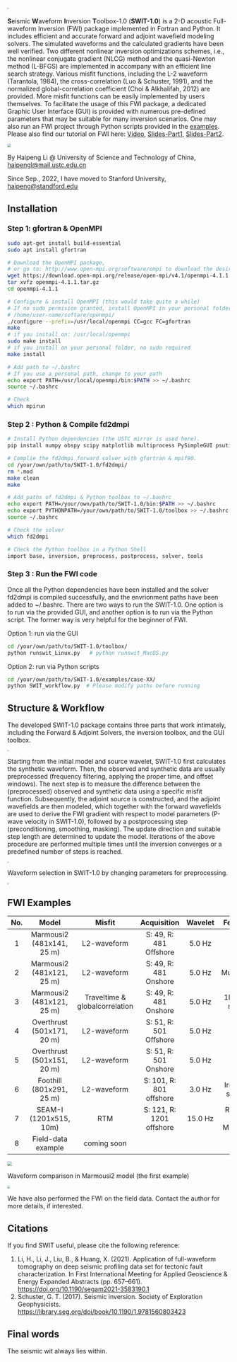 # <img src="./doc/logo.png" style="zoom:20%;" />



**S**eismic **W**aveform **I**nversion **T**oolbox-1.0 (**SWIT-1.0**) is a 2-D acoustic Full-waveform Inversion (FWI) package implemented in Fortran and Python. It includes efficient and accurate forward and adjoint wavefield modeling solvers. The simulated waveforms and the calculated gradients have been well verified. Two different nonlinear inversion optimizations schemes, i.e., the nonlinear conjugate gradient (NLCG) method and the quasi-Newton method (L-BFGS) are implemented in accompany with an efficient line search strategy. Various misfit functions, including the L-2 waveform (Tarantola, 1984), the cross-correlation  (Luo & Schuster, 1991), and the normalized global-correlation coefficient (Choi & Alkhalifah, 2012) are provided. More misfit functions can be easily implemented by users themselves. To facilitate the usage of this FWI package, a dedicated Graphic User Interface (GUI) is provided with numerous pre-defined parameters that may be suitable for many inversion scenarios. One may also run an FWI project through Python scripts provided in the [examples](https://github.com/Haipeng-ustc/SWIT-1.0/tree/main/examples). Please also find our tutorial on FWI here:  [Video](http://seismo.training.ustc.edu.cn/index.php/video), [Slides-Part1](http://seismo.training.ustc.edu.cn/public/%E6%9D%8E%E4%BF%8A%E4%BC%A6%E8%80%81%E5%B8%88%E8%AF%BE%E4%BB%B6.pdf), [Slides-Part2](http://seismo.training.ustc.edu.cn/public/SWIT%E7%A8%8B%E5%BA%8F%E4%BB%8B%E7%BB%8D.pdf).





<img src="./doc/GUI.png" style="zoom:50%;" />

By Haipeng Li @ University of Science and Technology of China,  haipengl@mail.ustc.edu.cn

Since Sep., 2022, I have moved to Stanford University, haipeng@standford.edu



## Installation 

### Step 1:  gfortran & OpenMPI

```bash
sudo apt-get install build-essential
sudo apt install gfortran

# Download the OpenMPI package, 
# or go to: http://www.open-mpi.org/software/ompi to download the desired version
wget https://download.open-mpi.org/release/open-mpi/v4.1/openmpi-4.1.1.tar.gz 
tar xvfz openmpi-4.1.1.tar.gz
cd openmpi-4.1.1

# Configure & install OpenMPI (this would take quite a while)
# If no sudo permision granted, install OpenMPI in your personal folder, i.e.
# /home/user-name/softare/openmpi/
./configure --prefix=/usr/local/openmpi CC=gcc FC=gfortran
make
# if you install on: /usr/local/openmpi 
sudo make install
# if you install on your personal folder, no sudo required
make install

# Add path to ~/.bashrc
# If you use a personal path, change to your path
echo export PATH=/usr/local/openmpi/bin:$PATH >> ~/.bashrc
source ~/.bashrc

# Check
which mpirun
```

### Step 2 : Python & Compile fd2dmpi

```bash
# Install Python dependencies (the USTC mirror is used here).
pip install numpy obspy scipy matplotlib multiprocess PySimpleGUI psutil Pillow -i https://pypi.mirrors.ustc.edu.cn/simple/

# Complie the fd2dmpi forward solver with gfortran & mpif90.
cd /your/own/path/to/SWIT-1.0/fd2dmpi/
rm *.mod
make clean
make

# Add paths of fd2dmpi & Python toolbox to ~/.bashrc 
echo export PATH=/your/own/path/to/SWIT-1.0/bin:$PATH >> ~/.bashrc
echo export PYTHONPATH=/your/own/path/to/SWIT-1.0/toolbox >> ~/.bashrc
source ~/.bashrc

# Check the solver 
which fd2dmpi

# Check the Python toolbox in a Python Shell 
import base, inversion, preprocess, postprocess, solver, tools 
```

### Step 3 : Run the FWI code

Once all the Python dependencies have been installed and the solver fd2dmpi is compiled successfully, and the envrionment paths have been added to ~/.bashrc.  There are two ways to run the SWIT-1.0. One option is to run via the provided GUI, and another option is to run via the Python script. The former way is very helpful for the beginner of FWI.

Option 1: run via the GUI

```bash
cd /your/own/path/to/SWIT-1.0/toolbox/
python runswit_Linux.py   # python runswit_MacOS.py    
```

Option 2: run via Python scripts

```bash
cd /your/own/path/to/SWIT-1.0/examples/case-XX/
python SWIT_workflow.py  # Please modify paths before running  
```



## Structure & Workflow

The developed SWIT-1.0 package contains three parts that work intimately, including the Forward & Adjoint Solvers, the inversion toolbox, and the GUI toolbox.

<img src="./doc/Structures.png" style="zoom:20%;" />



Starting from the initial model and source wavelet, SWIT-1.0 first calculates the synthetic waveform.  Then, the observed and synthetic data are usually preprocessed (frequency filtering,  applying the proper time, and offset windows). The next step is to measure the difference between the (preprocessed) observed and synthetic data using a specific misfit function. Subsequently, the adjoint source is constructed, and the adjoint wavefields are then modeled, which together with the forward wavefields are used to derive the FWI gradient with respect to model parameters (P-wave velocity in SWIT-1.0), followed by a postprocessing step (preconditioning, smoothing, masking). The update direction and suitable step length are determined to update the model. Iterations of the above procedure are performed multiple times until the inversion converges or a predefined number of steps is reached.

<img src="./doc/Workflow.png" style="zoom:20%;" />

Waveform selection in SWIT-1.0 by changing parameters for preprocessing.

<img src="./doc/waveform-selection.png" style="zoom:20%;" />

## FWI Examples

| No.  |              Model              |             Misfit             |       Acquisition        | Wavelet |        Features        |
| :--: | :-----------------------------: | :----------------------------: | :----------------------: | :-----: | :--------------------: |
|  1   |    Marmousi2 (481x141, 25 m)    |          L2-waveform           |  S: 49, R: 481 Offshore  | 5.0 Hz  |           -            |
|  2   |    Marmousi2 (481x121, 25 m)    |          L2-waveform           |  S: 49, R: 481 Onshore   | 5.0 Hz  |       Multiscale       |
|  3   |    Marmousi2 (481x121, 25 m)    | Traveltime & globalcorrelation |  S: 49, R: 481 Onshore   | 5.0 Hz  |    1D Initial model    |
|  4   |   Overthrust (501x171, 20 m)    |          L2-waveform           |  S: 51, R: 501 Offshore  | 5.0 Hz  |           -            |
|  5   |   Overthrust (501x151, 20 m)    |          L2-waveform           |  S: 51, R: 501 Onshore   | 5.0 Hz  |           -            |
|  6   | Foothill        (801x291, 25 m) |          L2-waveform           | S: 101, R: 801 offshore  | 3.0 Hz  |    Irregular seabed    |
|  7   |  SEAM-I       (1201x515, 10m)   |              RTM               | S: 121, R: 1201 offshore | 15.0 Hz | Reverse Time Migration |
|  8   |       Field-data example        |          coming soon           |                          |         |                        |



<img src="./doc/FWI.png" style="zoom:60%;" />

Waveform comparison in Marmousi2 model (the first example)

<img src="./doc/waveform.png" style="zoom:40%;" />

We have also performed the FWI on the field data. Contact the author for more details, if interested.



## Citations

If you find SWIT useful, please cite the following reference:

1. Li, H., Li, J., Liu, B., & Huang, X. (2021). Application of full-waveform tomography on deep seismic profiling data set for tectonic fault characterization. In First International Meeting for Applied Geoscience & Energy Expanded Abstracts (pp. 657–661). https://doi.org/10.1190/segam2021-3583190.1
2. Schuster, G. T. (2017). Seismic inversion. Society of Exploration Geophysicists. https://library.seg.org/doi/book/10.1190/1.9781560803423

## Final words
The seismic wit always lies within.

